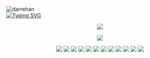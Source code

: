 
<span><div align="left">


<img src="https://komarev.com/ghpvc/?username=darrehan&label=Profile%20views&color=0e75b6&style=flat" alt="darrehan" />
</div></span>




<span>
<div align="left"> 
<a href="https://github.com/Darrehan">
    <img src="https://readme-typing-svg.demolab.com?font=Georgia&size=18&duration=2000&pause=100&multiline=true&width=500&height=80&lines=Dar+Rehan+Rasool;Computer+science+Learner+%7C+Fullstack+Engineer" alt="Typing SVG" />
</a></div>  
</span>

<div align="center">
  <p align="center">
    <span>
     <img src="https://img.shields.io/badge/Full Stack Arsenal-darkgreen" />
    </span>  
  </p>
</div>

<div align="center">
  <p align="center">
  <a href="https://github.com/Darrehan?tab=repositories">
 <img src="https://skillicons.dev/icons?i=c,cpp,java,py,js,ts,react,nextjs,nodejs,expressjs,jquery,bootstrap,git,github,vscode,linux,mongodb,sqlite,postgres,mysql,docker,kubernetes,flask,fastapi,redis,kafka,graphql,tailwind,prisma,supabase" />
  </a>
</p>
</div>

<div align="center">
 <p align="center">
 <span>
<a href="https://darehansportfolio.netlify.app/"><img src="https://img.shields.io/badge/Portfolio-red" /></a>  
<a href=""><img src="https://img.shields.io/badge/Resume-blue" /></a>  
<a href="mailto:darrehanrasool@gmail.com"><img src="https://img.shields.io/badge/Blog-yellow" /></a>  
<a href="https://peerlist.io/darrehan"><img src="https://img.shields.io/badge/Peerlist-green" /></a>  
<a href="https://www.linkedin.com/in/darrehanrasool/"><img src="https://img.shields.io/badge/LinkedIn-purple" /></a>  
<a href="https://www.instagram.com/dar.rehan_/"><img src="https://img.shields.io/badge/Instagram-blue" /></a>  
<a href="https://twitter.com/CseRehan"><img src="https://img.shields.io/badge/Twitter-orange" /></a>  
<a href="https://github.com/Darrehan/Websites"><img src="https://img.shields.io/badge/Music-pink" /></a>  
<a href=""><img src="https://img.shields.io/badge/Rehan's Designs-cyan" /></a>  
<a href="mailto:darrehanrasool@gmail.com"><img src="https://img.shields.io/badge/Email-brown" /></a>  
<a href="https://www.youtube.com/@RehansCodePeaks"><img src="https://img.shields.io/badge/Youtube 1-purple" /></a>  
<a href="https://github.com/Darrehan"><img src="https://img.shields.io/badge/GitHub-magenta" /></a>  
 </span>  
</p>
</div>
